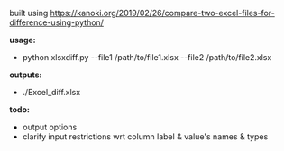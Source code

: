 built using https://kanoki.org/2019/02/26/compare-two-excel-files-for-difference-using-python/

**usage:**
- python xlsxdiff.py --file1 /path/to/file1.xlsx --file2 /path/to/file2.xlsx

**outputs:**
- ./Excel_diff.xlsx

**todo:**
- output options
- clarify input restrictions wrt column label & value's names & types
